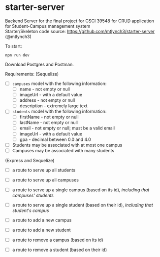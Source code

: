 # starter-server

Backend Server for the final project for CSCI 39548 for CRUD application for Student-Campus management system </br>
Starter/Skeleton code source: https://github.com/mtlynch3/starter-server (@mtlynch3)

To start:

`npm run dev`

Download Postgres and Postman. 

Requirements: 
(Sequelize)
- [ ] `campuses` model with the following information:
  - [ ] name - not empty or null
  - [ ] imageUrl - with a default value
  - [ ] address - not empty or null
  - [ ] description - extremely large text

- [ ] `students` model with the following information:
  - [ ] firstName - not empty or null
  - [ ] lastName - not empty or null
  - [ ] email - not empty or null; must be a valid email
  - [ ] imageUrl - with a default value
  - [ ] gpa - decimal between 0.0 and 4.0

- [ ] Students may be associated with at most one campus
- [ ] Campuses may be associated with many students

(Express and Sequelize)
- [ ] a route to serve up all students
- [ ] a route to serve up all campuses
- [ ] a route to serve up a single campus (based on its id), _including that campuses' students_
- [ ] a route to serve up a single student (based on their id), _including that student's campus_
- [ ] a route to add a new campus
- [ ] a route to add a new student
- [ ] a route to remove a campus (based on its id)
- [ ] a route to remove a student (based on their id)

